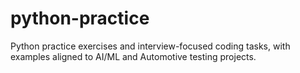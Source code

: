 # python-practice
Python practice exercises and interview-focused coding tasks, with examples aligned to AI/ML and Automotive testing projects.
